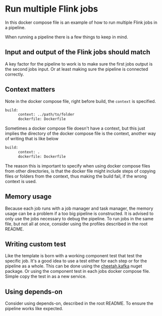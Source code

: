 # Run multiple Flink jobs

In this docker compose file is an example of how to run multiple Flink jobs in a pipeline.

When running a pipeline there is a few things to keep in mind.

## Input and output of the Flink jobs should match

A key factor for the pipeline to work is to make sure the first jobs output is the second jobs input. Or at least making sure the pipeline is connected correctly.

## Context matters

Note in the docker compose file, right before build, the ```context``` is specified.

```bash
build:
      context: ../path/to/folder
      dockerfile: Dockerfile
```

Sometimes a docker compose file doesn't have a context, but this just implies the directory of the docker compose file is the context, another way of writing that is like below

```bash
build:
      context: .
      dockerfile: Dockerfile
```

The reason this is important to specify when using docker compose files from other directories, is that the docker file might include steps of copying files or folders from the context, thus making the build fail, if the wrong context is used.

## Memory usage

Because each job runs with a job manager and task manager, the memory usage can be a problem if a too big pipeline is constructed. It is advised to only use the jobs necessary to debug the pipeline. To run jobs in the same file, but not all at once, consider using the profiles described in the root README.

## Writing custom test

Like the template is born with a working component test that test the specific job. It's a good idea to use a test either for each step or for the pipeline as a whole. This can be done using the [cheetah.kafka](https://docs.cheetah.trifork.dev/libraries/cheetah-lib-shared-dotnet/articles/Cheetah.Kafka/TestingWithCheetahKafka.html) nuget package. Or using the component test in each jobs docker compose file. Simple copy the test in as a new service.

## Using depends-on

Consider using depends-on, described in the root README. To ensure the pipeline works like expected.
